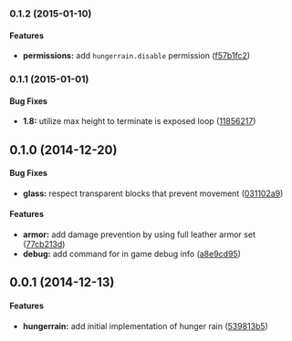 <a name="0.1.2"></a>
### 0.1.2 (2015-01-10)


#### Features

* **permissions:** add `hungerrain.disable` permission ([f57b1fc2](https://www.github.com/bheiskell/HungerRain/commit/f57b1fc273bee491cb43cdd9d410f74f6d2cca40))


<a name="0.1.1"></a>
### 0.1.1 (2015-01-01)


#### Bug Fixes

* **1.8:** utilize max height to terminate is exposed loop ([11856217](https://www.github.com/bheiskell/HungerRain/commit/118562172fd2c0a25bd8f5abdd85bca585d0c6d3))


<a name="0.1.0"></a>
## 0.1.0 (2014-12-20)


#### Bug Fixes

* **glass:** respect transparent blocks that prevent movement ([031102a9](https://www.github.com/bheiskell/HungerRain/commit/031102a9c0a79c0cc5ba8ffe8c92fc0139e8ebb2))


#### Features

* **armor:** add damage prevention by using full leather armor set ([77cb213d](https://www.github.com/bheiskell/HungerRain/commit/77cb213dee4f07c791fc0428c8fd2000f4edfd69))
* **debug:** add  command for in game debug info ([a8e9cd95](https://www.github.com/bheiskell/HungerRain/commit/a8e9cd95dd0cda09729a3a7ae7d5e529f1efcba7))


<a name="0.0.1"></a>
## 0.0.1 (2014-12-13)


#### Features
* **hungerrain:** add initial implementation of hunger rain ([539813b5](https://www.github.com/bheiskell/HungerRain/commit/539813b500089e1f5fce5238e9d819273309b506))

